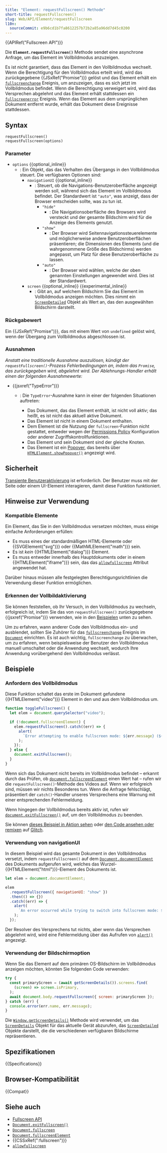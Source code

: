 ```yaml
---
title: "Element: requestFullscreen() Methode"
short-title: requestFullscreen()
slug: Web/API/Element/requestFullscreen
l10n:
  sourceCommit: e9b6cd1b7fa8612257b72b2a85a96dd7d45c0200
---
```


{{APIRef("Fullscreen API")}}

Die **`Element.requestFullscreen()`** Methode sendet eine asynchrone Anfrage, um das Element im Vollbildmodus anzuzeigen.

Es ist nicht garantiert, dass das Element in den Vollbildmodus wechselt. Wenn die Berechtigung für den Vollbildmodus erteilt wird, wird das zurückgegebene {{JSxRef("Promise")}} gelöst und das Element erhält ein [`fullscreenchange`](/de/docs/Web/API/Element/fullscreenchange_event) Ereignis, um anzuzeigen, dass es sich jetzt im Vollbildmodus befindet. Wenn die Berechtigung verweigert wird, wird das Versprechen abgelehnt und das Element erhält stattdessen ein [`fullscreenerror`](/de/docs/Web/API/Element/fullscreenerror_event) Ereignis. Wenn das Element aus dem ursprünglichen Dokument entfernt wurde, erhält das Dokument diese Ereignisse stattdessen.

## Syntax

```js-nolint
requestFullscreen()
requestFullscreen(options)
```

### Parameter

- `options` {{optional_inline}}
  - : Ein Objekt, das das Verhalten des Übergangs in den Vollbildmodus steuert. Die verfügbaren Optionen sind:
    - `navigationUI` {{optional_inline}}
      - : Steuert, ob die Navigations-Benutzeroberfläche angezeigt werden soll, während sich das Element im Vollbildmodus befindet. Der Standardwert ist `"auto"`, was anzeigt, dass der Browser entscheiden sollte, was zu tun ist.
        - `"hide"`
          - : Die Navigationsoberfläche des Browsers wird versteckt und der gesamte Bildschirm wird für die Anzeige des Elements genutzt.
        - `"show"`
          - : Der Browser wird Seitennavigationssteuerelemente und möglicherweise andere Benutzeroberflächen präsentieren; die Dimensionen des Elements (und die wahrgenommene Größe des Bildschirms) werden angepasst, um Platz für diese Benutzeroberfläche zu lassen.
        - `"auto"`
          - : Der Browser wird wählen, welche der oben genannten Einstellungen angewendet wird. Dies ist der Standardwert.
    - `screen` {{optional_inline}} {{experimental_inline}}
      - : Gibt an, auf welchem Bildschirm Sie das Element im Vollbildmodus anzeigen möchten. Dies nimmt ein [`ScreenDetailed`](/de/docs/Web/API/ScreenDetailed) Objekt als Wert an, das den ausgewählten Bildschirm darstellt.

### Rückgabewert

Ein {{JSxRef("Promise")}}, das mit einem Wert von `undefined` gelöst wird, wenn der Übergang zum Vollbildmodus abgeschlossen ist.

### Ausnahmen

_Anstatt eine traditionelle Ausnahme auszulösen, kündigt der `requestFullscreen()`-Prozess Fehlerbedingungen an, indem das `Promise`, das zurückgegeben wird, abgelehnt wird. Der Ablehnungs-Handler erhält einen der folgenden Ausnahmewerte:_

- {{jsxref("TypeError")}}

  - : Die `TypeError`-Ausnahme kann in einer der folgenden Situationen auftreten:

    - Das Dokument, das das Element enthält, ist nicht voll aktiv; das heißt, es ist nicht das aktuell aktive Dokument.
    - Das Element ist nicht in einem Dokument enthalten.
    - Dem Element ist die Nutzung der `fullscreen`-Funktion nicht gestattet, entweder wegen der [Permissions Policy](/de/docs/Web/HTTP/Guides/Permissions_Policy) Konfiguration oder anderer Zugriffskontrollfunktionen.
    - Das Element und sein Dokument sind der gleiche Knoten.
    - Das Element ist ein [Popover](/de/docs/Web/API/Popover_API), das bereits über [`HTMLElement.showPopover()`](/de/docs/Web/API/HTMLElement/showPopover) angezeigt wird.

## Sicherheit

[Transiente Benutzeraktivierung](/de/docs/Web/Security/User_activation) ist erforderlich. Der Benutzer muss mit der Seite oder einem UI-Element interagieren, damit diese Funktion funktioniert.

## Hinweise zur Verwendung

### Kompatible Elemente

Ein Element, das Sie in den Vollbildmodus versetzen möchten, muss einige einfache Anforderungen erfüllen:

- Es muss eines der standardmäßigen HTML-Elemente oder {{SVGElement("svg")}} oder {{MathMLElement("math")}} sein.
- Es ist _kein_ {{HTMLElement("dialog")}} Element.
- Es muss entweder innerhalb des Hauptdokuments oder in einem {{HTMLElement("iframe")}} sein, das das [`allowfullscreen`](/de/docs/Web/HTML/Reference/Elements/iframe#allowfullscreen) Attribut angewendet hat.

Darüber hinaus müssen alle festgelegten Berechtigungsrichtlinien die Verwendung dieser Funktion ermöglichen.

### Erkennen der Vollbildaktivierung

Sie können feststellen, ob Ihr Versuch, in den Vollbildmodus zu wechseln, erfolgreich ist, indem Sie das von `requestFullscreen()` zurückgegebene {{jsxref("Promise")}} verwenden, wie in den [Beispielen](#beispiele) unten zu sehen.

Um zu erfahren, wann anderer Code den Vollbildmodus ein- und ausblendet, sollten Sie Zuhörer für das [`fullscreenchange`](/de/docs/Web/API/Document/fullscreenchange_event) Ereignis im [`Document`](/de/docs/Web/API/Document) einrichten. Es ist auch wichtig, `fullscreenchange` zu überwachen, um zu erfahren, wenn beispielsweise der Benutzer den Vollbildmodus manuell umschaltet oder die Anwendung wechselt, wodurch Ihre Anwendung vorübergehend den Vollbildmodus verlässt.

## Beispiele

### Anfordern des Vollbildmodus

Diese Funktion schaltet das erste im Dokument gefundene {{HTMLElement("video")}} Element in den und aus dem Vollbildmodus um.

```js
function toggleFullscreen() {
  let elem = document.querySelector("video");

  if (!document.fullscreenElement) {
    elem.requestFullscreen().catch((err) => {
      alert(
        `Error attempting to enable fullscreen mode: ${err.message} (${err.name})`,
      );
    });
  } else {
    document.exitFullscreen();
  }
}
```

Wenn sich das Dokument nicht bereits im Vollbildmodus befindet – erkannt durch das Prüfen, ob [`document.fullscreenElement`](/de/docs/Web/API/Document/fullscreenElement) einen Wert hat – rufen wir die `requestFullscreen()`-Methode des Videos auf. Wenn wir erfolgreich sind, müssen wir nichts Besonderes tun. Wenn die Anfrage fehlschlägt, präsentiert der `catch()`-Handler unseres Versprechens eine Warnung mit einer entsprechenden Fehlermeldung.

Wenn hingegen der Vollbildmodus bereits aktiv ist, rufen wir [`document.exitFullscreen()`](/de/docs/Web/API/Document/exitFullscreen) auf, um den Vollbildmodus zu beenden.

Sie können [dieses Beispiel in Aktion sehen](https://fullscreen-requestfullscreen-demo.glitch.me/) oder [den Code ansehen oder remixen](https://glitch.com/edit/#!/fullscreen-requestfullscreen-demo) auf [Glitch](https://glitch.com/).

### Verwendung von navigationUI

In diesem Beispiel wird das gesamte Dokument in den Vollbildmodus versetzt, indem `requestFullscreen()` auf dem [`Document.documentElement`](/de/docs/Web/API/Document/documentElement) des Dokuments aufgerufen wird, welches das Wurzel-{{HTMLElement("html")}}-Element des Dokuments ist.

```js
let elem = document.documentElement;

elem
  .requestFullscreen({ navigationUI: "show" })
  .then(() => {})
  .catch((err) => {
    alert(
      `An error occurred while trying to switch into fullscreen mode: ${err.message} (${err.name})`,
    );
  });
```

Der Resolver des Versprechens tut nichts, aber wenn das Versprechen abgelehnt wird, wird eine Fehlermeldung über das Aufrufen von [`alert()`](/de/docs/Web/API/Window/alert) angezeigt.

### Verwendung der Bildschirmoption

Wenn Sie das Element auf dem primären OS-Bildschirm im Vollbildmodus anzeigen möchten, könnten Sie folgenden Code verwenden:

```js
try {
  const primaryScreen = (await getScreenDetails()).screens.find(
    (screen) => screen.isPrimary,
  );
  await document.body.requestFullscreen({ screen: primaryScreen });
} catch (err) {
  console.error(err.name, err.message);
}
```

Die [`Window.getScreenDetails()`](/de/docs/Web/API/Window/getScreenDetails) Methode wird verwendet, um das [`ScreenDetails`](/de/docs/Web/API/ScreenDetails) Objekt für das aktuelle Gerät abzurufen, das [`ScreenDetailed`](/de/docs/Web/API/ScreenDetailed) Objekte darstellt, die die verschiedenen verfügbaren Bildschirme repräsentieren.

## Spezifikationen

{{Specifications}}

## Browser-Kompatibilität

{{Compat}}

## Siehe auch

- [Fullscreen API](/de/docs/Web/API/Fullscreen_API)
- [`Document.exitFullscreen()`](/de/docs/Web/API/Document/exitFullscreen)
- [`Document.fullscreen`](/de/docs/Web/API/Document/fullscreen)
- [`Document.fullscreenElement`](/de/docs/Web/API/Document/fullscreenElement)
- {{CSSxRef(":fullscreen")}}
- [`allowfullscreen`](/de/docs/Web/HTML/Reference/Elements/iframe#allowfullscreen)
